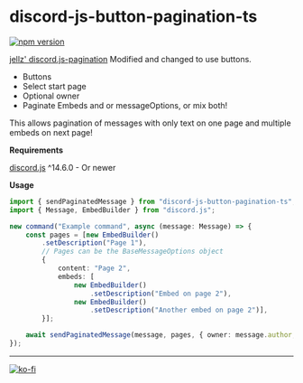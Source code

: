 
# discord-js-button-pagination-ts
[![npm version](https://badge.fury.io/js/discord-js-button-pagination-ts.svg)](https://badge.fury.io/js/discord-js-button-pagination-ts)

[jellz' discord.js-pagination](https://github.com/jellz/discord.js-pagination/) Modified and changed to use buttons.
- Buttons
- Select start page
- Optional owner
- Paginate Embeds and or messageOptions, or mix both!

This allows pagination of messages with only text on one page and multiple embeds on next page!

**Requirements**

[discord.js](https://www.npmjs.com/package/discord.js) ^14.6.0 - Or newer

**Usage**
```ts
import { sendPaginatedMessage } from "discord-js-button-pagination-ts";
import { Message, EmbedBuilder } from "discord.js";

new command("Example command", async (message: Message) => {
    const pages = [new EmbedBuilder()
        .setDescription("Page 1"),
        // Pages can be the BaseMessageOptions object
        {
            content: "Page 2",
            embeds: [
                new EmbedBuilder()
                    .setDescription("Embed on page 2"),
                new EmbedBuilder()
                    .setDescription("Another embed on page 2")],
        }];

    await sendPaginatedMessage(message, pages, { owner: message.author, timeout: 30000 });
});
```

---

[![ko-fi](https://ko-fi.com/img/githubbutton_sm.svg)](https://ko-fi.com/C0C3IJV8A)
